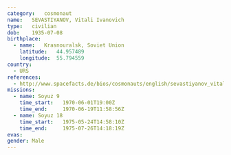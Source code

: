 ```yaml
---
category:	cosmonaut
name:	SEVASTIYANOV, Vitali Ivanovich 
type:	civilian
dob:	1935-07-08
birthplace:
  - name:	Krasnouralsk, Soviet Union
    latitude:	44.957489
    longitude:	55.794559
country:
  - URS
references:
  - http://www.spacefacts.de/bios/cosmonauts/english/sevastiyanov_vitali.htm
missions:
  - name: Soyuz 9
    time_start:   1970-06-01T19:00Z
    time_end:     1970-06-19T11:58:56Z
  - name: Soyuz 18
    time_start:   1975-05-24T14:58:10Z
    time_end:     1975-07-26T14:18:19Z
evas:
gender:	Male
---
```

